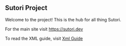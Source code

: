 ## Sutori Project

Welcome to the project! This is the hub for all thing Sutori.

For the main site visit https://sutori.dev

To read the XML guide, visit [Xml Guide](https://github.com/sutori-project/.github/blob/main/profile/XmlGuide.md)
